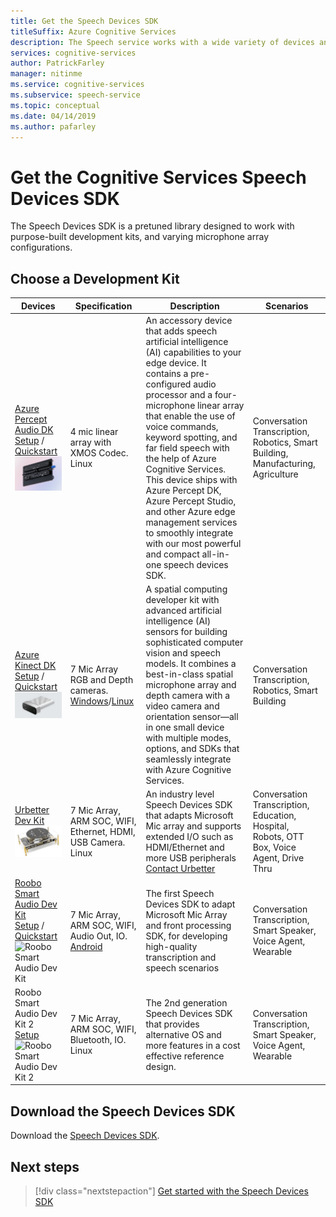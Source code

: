 ```yaml
---
title: Get the Speech Devices SDK
titleSuffix: Azure Cognitive Services
description: The Speech service works with a wide variety of devices and audio sources. Now, you can take your speech applications to the next level with matched hardware and software. In this article, you'll learn how to get access to the Speech Devices SDK and start developing.
services: cognitive-services
author: PatrickFarley
manager: nitinme
ms.service: cognitive-services
ms.subservice: speech-service
ms.topic: conceptual
ms.date: 04/14/2019
ms.author: pafarley
---
```


# Get the Cognitive Services Speech Devices SDK

The Speech Devices SDK is a pretuned library designed to work with purpose-built development kits, and varying microphone array configurations.

## Choose a Development Kit

|Devices|Specification|Description|Scenarios|
|--|--|--|--|
|[Azure Percept Audio DK](../../azure-percept/overview-azure-percept-audio.md)<br>[Setup](../../azure-percept/quickstart-percept-dk-unboxing.md) / [Quickstart](../../azure-percept/quickstart-percept-audio-setup.md)![Azure Percept Audio DK](./media/speech-devices-sdk/azure-percept-audio.png)|4 mic linear array with XMOS Codec. <br> Linux| An accessory device that adds speech artificial intelligence (AI) capabilities to your edge device. It contains a pre-configured audio processor and a four-microphone linear array that enable the use of voice commands, keyword spotting, and far field speech with the help of Azure Cognitive Services. This device ships with Azure Percept DK, Azure Percept Studio, and other Azure edge management services to smoothly integrate with our most powerful and compact all-in-one speech devices SDK.|Conversation Transcription, Robotics, Smart Building, Manufacturing, Agriculture|
|[Azure Kinect DK](https://azure.microsoft.com/services/kinect-dk/)<br>[Setup](../../kinect-dk/set-up-azure-kinect-dk.md) / [Quickstart](./speech-devices-sdk-quickstart.md?pivots=platform-windows%253fpivots%253dplatform-windows)![Azure Kinect DK](media/speech-devices-sdk/device-azure-kinect-dk.jpg)|7 Mic Array RGB and Depth cameras. <br>[Windows](./speech-devices-sdk-quickstart.md?pivots=platform-windows%253fpivots%253dplatform-windows)/[Linux](./speech-devices-sdk-quickstart.md?pivots=platform-linux%253fpivots%253dplatform-linux)|A spatial computing developer kit with advanced artificial intelligence (AI) sensors for building sophisticated computer vision and speech models. It combines a best-in-class spatial microphone array and depth camera with a video camera and orientation sensor—all in one small device with multiple modes, options, and SDKs that seamlessly integrate with Azure Cognitive Services.|Conversation Transcription, Robotics, Smart Building|
|[Urbetter Dev Kit](http://www.urbetter.com/products_56/278.html)![URbetter DDK](media/speech-devices-sdk/device-urbetter.jpg)|7 Mic Array, ARM SOC, WIFI, Ethernet, HDMI, USB Camera. <br>Linux|An industry level Speech Devices SDK that adapts Microsoft Mic array and supports extended I/O such as HDMI/Ethernet and more USB peripherals <br> [Contact Urbetter](http://www.urbetter.com/products_56/278.html)|Conversation Transcription, Education, Hospital, Robots, OTT Box, Voice Agent, Drive Thru|
|[Roobo Smart Audio Dev Kit](http://ddk.roobo.com)<br>[Setup](speech-devices-sdk-roobo-v1.md) / [Quickstart](./speech-devices-sdk-quickstart.md?pivots=platform-android%253fpivots%253dplatform-android)![Roobo Smart Audio Dev Kit](media/speech-devices-sdk/device-roobo-v1.jpg)|7 Mic Array, ARM SOC, WIFI, Audio Out, IO. <br>[Android](./speech-devices-sdk-quickstart.md?pivots=platform-android%253fpivots%253dplatform-android)|The first Speech Devices SDK to adapt Microsoft Mic Array and front processing SDK, for developing high-quality transcription and speech scenarios|Conversation Transcription, Smart Speaker, Voice Agent, Wearable|
|Roobo Smart Audio Dev Kit 2<br>[Setup](speech-devices-sdk-roobo-v2.md)<br>![Roobo Smart Audio Dev Kit 2](media/speech-devices-sdk/device-roobo-v2.jpg)|7 Mic Array, ARM SOC, WIFI, Bluetooth, IO. <br>Linux|The 2nd generation Speech Devices SDK that provides alternative OS and more features in a cost effective reference design.|Conversation Transcription, Smart Speaker, Voice Agent, Wearable|


## Download the Speech Devices SDK

Download the [Speech Devices SDK](./speech-devices-sdk.md).

## Next steps

> [!div class="nextstepaction"]
> [Get started with the Speech Devices SDK](./speech-devices-sdk-quickstart.md?pivots=platform-android)